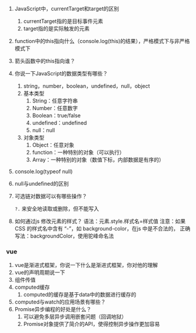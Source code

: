 1. JavaScript中，currentTarget和target的区别

   1. currentTarget指的是目标事件元素
   2. target指的是实际触发的元素

2. function中的this指向什么（console.log(this)的结果），严格模式下与非严格模式下

3. 箭头函数中的this指向谁？

4. 你说一下JavaScript的数据类型有哪些？

   1. string，number，boolean，undefined，null，object
   2. 基本类型
      1. String：任意字符串
      2. Number：任意数字
      3. Boolean：true/false
      4. undefined：undefined
      5. null：null
   3. 对象类型
      1. Object：任意对象
      2. function：一种特别的对象（可以执行）
      3. Array：一种特别的对象（数值下标，内部数据是有序的）

5. console.log(typeof null)

6. null与undefined的区别

7. 可选链对数据可以有哪些操作？

   `?.` 来安全地读取或删除，但不能写入

8. 如何通过js 修改元素的样式？
   		语法：元素.style.样式名=样式值
      		注意：如果CSS 的样式名中含有 “-”，如 background-color，在js 中是不合法的，
      		正确写法：backgroundColor，使用驼峰命名法

### vue

1. vue是渐进式框架，你说一下什么是渐进式框架，你对他的理解
2. vue的声明周期说一下
3. 组件传值
4. computed缓存
   1. computed的缓存是基于data中的数据进行缓存的
5. computed与watch的应用场景有哪些？
6. Promise异步编程的好处是什么？
   1. 可以避免多层异步调用嵌套问题（回调地狱）
   2. Promise对象提供了简介的API，使得控制异步操作更加容易

